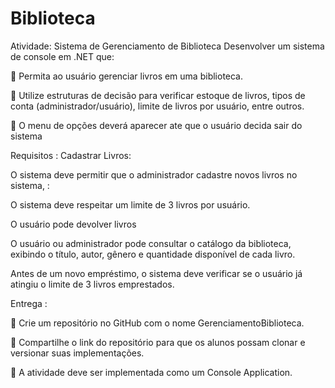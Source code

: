 # Biblioteca
Atividade: Sistema de Gerenciamento de Biblioteca
Desenvolver um sistema de console em .NET que:

 Permita ao usuário gerenciar livros em uma biblioteca.

 Utilize estruturas de decisão para verificar estoque de livros, tipos de conta
(administrador/usuário), limite de livros por usuário, entre outros.

 O menu de opções deverá aparecer ate que o usuário decida sair do sistema

Requisitos :
Cadastrar Livros:

O sistema deve permitir que o administrador cadastre novos livros no sistema, :

O sistema deve respeitar um limite de 3 livros por usuário.

O usuário pode devolver livros

O usuário ou administrador pode consultar o catálogo da biblioteca, exibindo o título, autor,
gênero e quantidade disponível de cada livro.

Antes de um novo empréstimo, o sistema deve verificar se o usuário já atingiu o limite de 3
livros emprestados.

Entrega :

 Crie um repositório no GitHub com o nome GerenciamentoBiblioteca.

 Compartilhe o link do repositório para que os alunos possam clonar e versionar suas
implementações.

 A atividade deve ser implementada como um Console Application.

